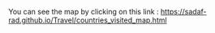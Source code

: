 You can see the map by clicking on this link :
https://sadaf-rad.github.io/Travel/countries_visited_map.html
